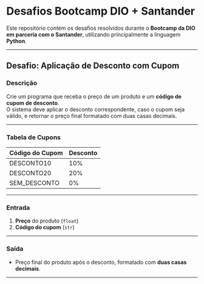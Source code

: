 # Desafios Bootcamp DIO + Santander

Este repositório contém os desafios resolvidos durante o **Bootcamp da DIO em parceria com o Santander**, utilizando principalmente a linguagem **Python**.

---

## Desafio: Aplicação de Desconto com Cupom

### Descrição
Crie um programa que receba o preço de um produto e um **código de cupom de desconto**.  
O sistema deve aplicar o desconto correspondente, caso o cupom seja válido, e retornar o preço final formatado com duas casas decimais.

---

### Tabela de Cupons
| Código do Cupom  | Desconto |
|------------------|----------|
| DESCONTO10       | 10%      |
| DESCONTO20       | 20%      |
| SEM_DESCONTO     | 0%       |

---

### Entrada
1. **Preço** do produto (`float`)
2. **Código do cupom** (`str`)

---

### Saída
- Preço final do produto após o desconto, formatado com **duas casas decimais**.

---
